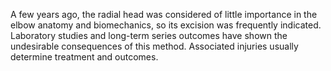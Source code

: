 A few years ago, the radial head was considered of little importance in the elbow anatomy and biomechanics, so its excision was frequently indicated. Laboratory studies and long-term series outcomes have shown the undesirable consequences of this method. Associated injuries usually determine treatment and outcomes.